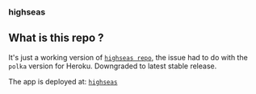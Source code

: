 ### highseas

## What is this repo ? 

It's just a working version of [`highseas repo`](https://github.com/Nostrorom/highseas), the issue had to do with the `polka` version for Heroku. Downgraded to latest stable release. 

The app is deployed at: [`highseas`](https://high-seas.herokuapp.com/)
